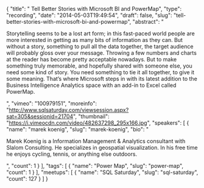 {
  "title": " Tell Better Stories with Microsoft BI and PowerMap",
  "type": "recording",
  "date": "2014-05-03T19:49:54",
  "draft": false,
  "slug": "tell-better-stories-with-microsoft-bi-and-powermap",
  "abstract": "<p>Storytelling seems to be a lost art form; in this fast-paced world people are more interested in getting as many bits of information as they can. But without a story, something to pull all the data together, the target audience will probably gloss over your message. Throwing a few numbers and charts at the reader has become pretty acceptable nowadays. But to make something truly memorable, and hopefully shared with someone else, you need some kind of story. You need something to tie it all together, to give it some meaning. That’s where Microsoft steps in with its latest addition to the Business Intelligence Analytics space with an add-in to Excel called PowerMap.</p>",
  "vimeo": "100979151",
  "moreinfo": "http://www.sqlsaturday.com/viewsession.aspx?sat=305&sessionid=21704",
  "thumbnail": "https://i.vimeocdn.com/video/482637298_295x166.jpg",
  "speakers": [
    {
      "name": "marek koenig",
      "slug": "marek-koenig",
      "bio": "<p>Marek Koenig is a Information Management & Analytics consultant with Slalom Consulting. He specializes in geospatial visualization. In his free time he enjoys cycling, tennis, or anything else outdoors.</p>",
      "count": 1
    }
  ],
  "tags": [
    {
      "name": "Power Map",
      "slug": "power-map",
      "count": 1
    }
  ],
  "meetups": [
    {
      "name": "SQL Saturday",
      "slug": "sql-saturday",
      "count": 127
    }
  ]
}